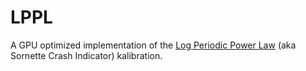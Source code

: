 # LPPL
A GPU optimized implementation of the [Log Periodic Power Law](https://www.sg.ethz.ch/ethz_risk_center_wps/pdf/ETH-RC-11-002.pdf) 
(aka Sornette Crash Indicator) kalibration.
